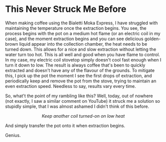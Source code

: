 # This Never Struck Me Before

When making coffee using the Bialetti Moka Express, I have struggled with maintaining the temperature once the extraction begins. You see, the process begins with the pot on a medium hot flame (or an electric coil in my case), and the moment extraction begins and you can see delicious golden-brown liquid appear into the collection chamber, the heat needs to be turned down. This allows for a nice and slow extraction without letting the water turn too hot. This is all well and good when you have flame to control. In my case, my electric coil stovetop simply doesn't cool fast enough when I turn it down to low. The result is always coffee that's been to quickly extracted and doesn't have any of the flavour of the grounds. To mitigate this, I pick up the pot the moment I see the first drops of extraction, and periodically keep and remove the pot from the stove, trying to maintain an even extraction speed. Needless to say, results vary every time.

So, what't the point of my rambling like this? Well, today, out of nowhere (not exactly, I saw a similar comment on YouTube) it struck me a solution so stupidly simple, that I was almost ashamed I didn't think of this before.

<div align="center"><i>Keep another coil turned-on on low heat</i></div>

And simply transfer the pot onto it when extraction begins.

Genius.